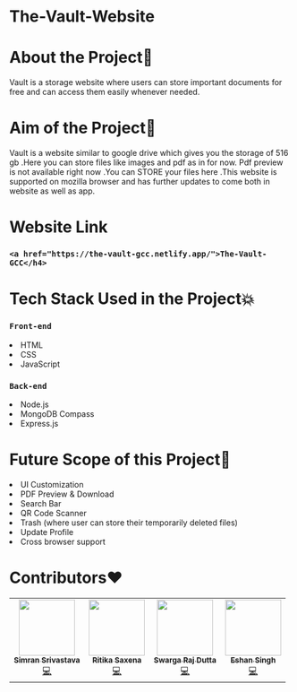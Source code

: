 # The-Vault-Website

<h1>About the Project💙</h1>

<p>Vault is a storage website where users can store important documents for free and can access them easily whenever needed.</p>

<h1>Aim of the Project🎯</h1>

<p>Vault is a website similar to google drive which gives you the storage of 516 gb .Here you can store files like images and pdf as in for now. Pdf preview is not available right now .You can STORE your  files here .This website is supported on mozilla browser and has further updates to come both in website as well as app.</p>

<h1>Website Link</h1>

### `<a href="https://the-vault-gcc.netlify.app/">The-Vault-GCC</h4>`

<h1>Tech Stack Used in the Project💥</h1>

### `Front-end`
<li>HTML</li>
<li>CSS</li>
<li>JavaScript</li>

### `Back-end`
<li>Node.js</li>
<li>MongoDB Compass</li>
<li>Express.js</li>

<h1>Future Scope of this Project🔭</h1>
<li>UI Customization</li>
<li>PDF Preview & Download</li>
<li>Search Bar</li>
<li>QR Code Scanner</li>
<li>Trash (where user can store their temporarily deleted files)</li>
<li>Update Profile</li>
<li>Cross browser support</li>

<h1>Contributors❤</h1>
<table>
  <tr>
    <td align="center">
            <a href="https://github.com/simran-2501">
              <img src="https://avatars.githubusercontent.com/u/73099635?v=4" width="100px" alt=""/><br />
              <sub><b>Simran Srivastava</b></sub>
            </a><br/>
            <a href="https://github.com/simran-2501">
                💻
            </a>
          </td>
     <td align="center">
            <a href="https://github.com/Ritika091">
              <img src="https://avatars.githubusercontent.com/u/74368711?v=4" width="100px" alt=""/><br />
              <sub><b>Ritika Saxena</b></sub>
            </a><br/>
            <a href="https://github.com/Ritika091">   
               💻
            </a>
          </td>
    <td align="center">
            <a href="https://github.com/Swarga-codes">
              <img src="https://avatars.githubusercontent.com/u/72154312?s=400&v=4" width="100px" alt=""/><br />
              <sub><b>Swarga Raj Dutta</b></sub>
            </a><br/>
            <a href="https://github.com/Swarga-codes">
                  💻
            </a>
          </td>
     <td align="center">
            <a href="https://github.com/Kevin-Aaaquil">
              <img src="https://avatars.githubusercontent.com/u/73784677?v=4" width="100px" alt=""/><br />
              <sub><b>Eshan Singh</b></sub>
            </a><br/>
            <a href="https://github.com/Kevin-Aaaquil">
                 💻
            </a>
          </td>
  </tr>
</table>
